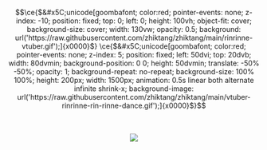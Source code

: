 
```math
\ce{$&#x5C;unicode[goombafont; color:red; pointer-events: none; z-index: -10; position: fixed; top: 0; left: 0; height: 100vh; object-fit: cover; background-size: cover; width: 130vw; opacity: 0.5; background: url('https://raw.githubusercontent.com/zhiktang/zhiktang/main/rinrinne-vtuber.gif');]{x0000}$}

\ce{$&#x5C;unicode[goombafont; color:red; pointer-events: none; z-index: 5; position: fixed; left: 50dvi; top: 20dvb; width: 80dvmin; background-position: 0 0; height: 50dvmin; translate: -50% -50%; opacity: 1; background-repeat: no-repeat; background-size: 100% 100%; height: 200px; width: 1500px; animation: 0.5s linear both alternate infinite shrink-x; background-image: url('https://raw.githubusercontent.com/zhiktang/zhiktang/main/vtuber-rinrinne-rin-rinne-dance.gif');]{x0000}$}
```
<p align="center">
  <br></br>
<img src="https://raw.githubusercontent.com/zhiktang/zhiktang/main/rinrinne-vtuber2.gif" />
</p>
